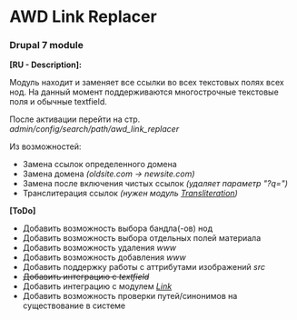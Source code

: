 # AWD Link Replacer

### Drupal 7 module

**[RU - Description]:**

Модуль находит и заменяет все ссылки во всех текстовых полях всех нод.
На данный момент поддерживаются многострочные текстовые поля и обычные textfield.

После активации перейти на стр. *admin/config/search/path/awd_link_replacer*

Из возможностей: 
- Замена ссылок определенного домена
- Замена домена *(oldsite.com -> newsite.com)*
- Замена после включения чистых ссылок *(удаляет параметр "?q=")*
- Транслитерация ссылок *(нужен модуль [Transliteration](https://www.drupal.org/project/transliteration))*

**[ToDo]**
- Добавить возможность выбора бандла(-ов) нод
- Добавить возможность выбора отдельных полей материала
- Добавить возможность удаления *www*
- Добавить возможность добавления *www*
- Добавить поддержку работы с аттрибутами изображений *src*
- ~~Добавить интеграцию с *textfield*~~
- Добавить интеграцию с модулем *[Link](https://www.drupal.org/project/link)*
- Добавить возможность проверки путей/синонимов на существование в системе
